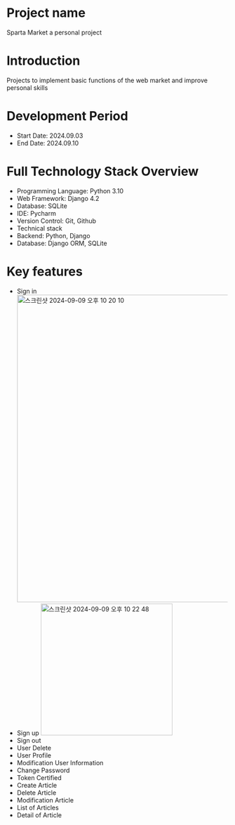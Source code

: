 # Project name
Sparta Market a personal project

# Introduction
Projects to implement basic functions of the web market and improve personal skills

# Development Period
- Start Date: 2024.09.03
- End Date: 2024.09.10

# Full Technology Stack Overview
- Programming Language: Python 3.10
- Web Framework: Django 4.2
- Database: SQLite
- IDE: Pycharm
- Version Control: Git, Github
- Technical stack
 - Backend: Python, Django
 - Database: Django ORM, SQLite

# Key features
- Sign in <img width="700" alt="스크린샷 2024-09-09 오후 10 20 10" src="https://github.com/user-attachments/assets/74416bb2-e3c9-45c0-94f6-960b57cfc34e">
- Sign up <img width="300" alt="스크린샷 2024-09-09 오후 10 22 48" src="https://github.com/user-attachments/assets/36463e2c-051c-429a-b7be-5139eae8758e">
- Sign out
- User Delete
- User Profile
- Modification User Information
- Change Password
- Token Certified
- Create Article
- Delete Article
- Modification Article
- List of Articles
- Detail of Article
